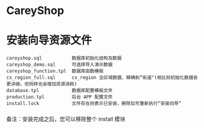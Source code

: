 CareyShop
===============

# 安装向导资源文件

```
careyshop.sql           数据库初始化结构及数据
careyshop_demo.sql      可选择导入演示数据
careyshop_function.tpl  数据库函数模板
cs_region_full.sql      cs_region 全区域数据，精确到“街道"(相比较初始化数据会更详细，但同样也会增加资源消耗)
database.tpl            数据库配置模板文件
production.tpl          后台 APP 配置文件
install.lock            文件存在则表示已安装，删除后可重新执行“安装向导”
```

###
备注：安装完成之后，您可以移除整个 install 模块
